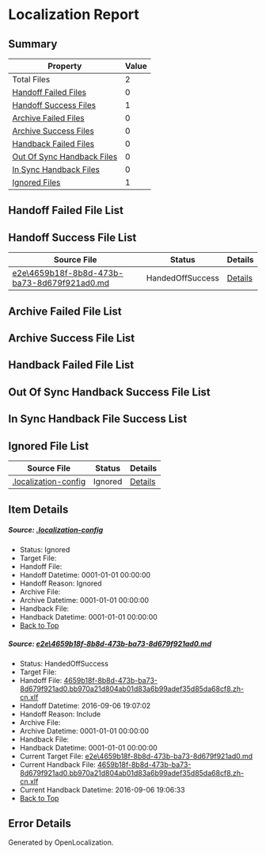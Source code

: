 # <a name='report-top'></a> Localization Report

## Summary
 Property | Value 
 -------- | ----- 
 Total Files | 2
[ Handoff Failed Files ](#handoff-failed-list)| 0
[ Handoff Success Files ](#handoff-success-list)| 1
[ Archive Failed Files ](#archive-failed-list)| 0
[ Archive Success Files ](#archive-success-list)| 0
[ Handback Failed Files ](#handback-failed-list)| 0
[ Out Of Sync Handback Files ](#outofsync-handback-success-list)| 0
[ In Sync Handback Files ](#insync-handback-success-list)| 0
[ Ignored Files ](#ignored-list)| 1

## <a name='handoff-failed-list'></a> Handoff Failed File List

## <a name='handoff-success-list'></a> Handoff Success File List
 Source File | Status | Details 
 ----------- | ------ | ------- 
 [e2e\4659b18f-8b8d-473b-ba73-8d679f921ad0.md](https://github.com/OpenLocalizationTestOrg/ol-test0/blob/4c3a0febc0b8261c585074a6324c2da5f035fc34/e2e/4659b18f-8b8d-473b-ba73-8d679f921ad0.md) | HandedOffSuccess | [Details](#a3a1e8dec39ef52598f1b29b942e3bda21c1292d1)

## <a name='archive-failed-list'></a> Archive Failed File List

## <a name='archive-success-list'></a> Archive Success File List

## <a name='handback-failed-list'></a> Handback Failed File List

## <a name='outofsync-handback-success-list'></a> Out Of Sync Handback Success File List

## <a name='insync-handback-success-list'></a> In Sync Handback File Success List

## <a name='ignored-list'></a> Ignored File List
 Source File | Status | Details 
 ----------- | ------ | ------- 
 [.localization-config](https://github.com/OpenLocalizationTestOrg/ol-test0/blob/4c3a0febc0b8261c585074a6324c2da5f035fc34/.localization-config) | Ignored | [Details](#3d4f252ac210baf56311d7e97dcc2db10974dbd20)

## Item Details
##### <a name='3d4f252ac210baf56311d7e97dcc2db10974dbd20'></a> Source: [.localization-config](https://github.com/OpenLocalizationTestOrg/ol-test0/blob/4c3a0febc0b8261c585074a6324c2da5f035fc34/.localization-config)
* Status: Ignored
* Target File: 
* Handoff File: 
* Handoff Datetime: 0001-01-01 00:00:00
* Handoff Reason: Ignored
* Archive File: 
* Archive Datetime: 0001-01-01 00:00:00
* Handback File: 
* Handback Datetime: 0001-01-01 00:00:00
* [Back to Top](#report-top)

##### <a name='a3a1e8dec39ef52598f1b29b942e3bda21c1292d1'></a> Source: [e2e\4659b18f-8b8d-473b-ba73-8d679f921ad0.md](https://github.com/OpenLocalizationTestOrg/ol-test0/blob/4c3a0febc0b8261c585074a6324c2da5f035fc34/e2e/4659b18f-8b8d-473b-ba73-8d679f921ad0.md)
* Status: HandedOffSuccess
* Target File: 
* Handoff File: [4659b18f-8b8d-473b-ba73-8d679f921ad0.bb970a21d804ab01d83a6b99adef35d85da68cf8.zh-cn.xlf](https://github.com/OpenLocalizationTestOrg/ol-test0-handoff/blob/7e777de1be834761288de1eb98e8270bd2155107/ol-handoff/OpenLocalizationTestOrg/ol-test0-zhcn/ci/ht/4659b18f-8b8d-473b-ba73-8d679f921ad0.bb970a21d804ab01d83a6b99adef35d85da68cf8.zh-cn.xlf)
* Handoff Datetime: 2016-09-06 19:07:02
* Handoff Reason: Include
* Archive File: 
* Archive Datetime: 0001-01-01 00:00:00
* Handback File: 
* Handback Datetime: 0001-01-01 00:00:00
* Current Target File: [e2e\4659b18f-8b8d-473b-ba73-8d679f921ad0.md](https://github.com/OpenLocalizationTestOrg/ol-test0-zhcn/blob/c820b23387250f7dc537c74cabdb3a6e4b762c13/e2e/4659b18f-8b8d-473b-ba73-8d679f921ad0.md)
* Current Handback File: [4659b18f-8b8d-473b-ba73-8d679f921ad0.bb970a21d804ab01d83a6b99adef35d85da68cf8.zh-cn.xlf](https://github.com/OpenLocalizationTestOrg/ol-test0-handback/blob/de7a812819d91f0303b89d4b0c8bf0dc0f048aa5/ol-handback/OpenLocalizationTestOrg/ol-test0-zhcn/ci/ht/4659b18f-8b8d-473b-ba73-8d679f921ad0.bb970a21d804ab01d83a6b99adef35d85da68cf8.zh-cn.xlf)
* Current Handback Datetime: 2016-09-06 19:06:33
* [Back to Top](#report-top)


## Error Details

Generated by OpenLocalization.
